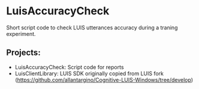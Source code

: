 # LuisAccuracyCheck

Short script code to check LUIS utterances accuracy during a traning experiment.

## Projects:

* LuisAccuracyCheck: Script code for reports
* LuisClientLibrary: LUIS SDK originally copied from LUIS fork (https://github.com/allantargino/Cognitive-LUIS-Windows/tree/develop)
